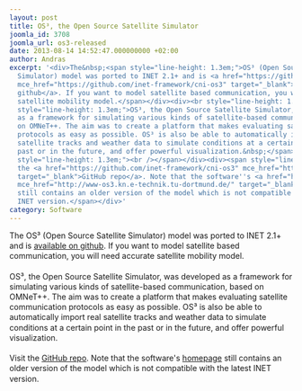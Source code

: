 ```yaml
---
layout: post
title: OS³, the Open Source Satellite Simulator
joomla_id: 3708
joomla_url: os3-released
date: 2013-08-14 14:52:47.000000000 +02:00
author: Andras
excerpt: '<div>The&nbsp;<span style="line-height: 1.3em;">OS³ (Open Source Satellite
  Simulator) model was ported to INET 2.1+ and is <a href="https://github.com/inet-framework/cni-os3"
  mce_href="https://github.com/inet-framework/cni-os3" target="_blank">available on
  github</a>. If you want to model satellite based communication, you will need accurate
  satellite mobility model.</span></div><div><br style="line-height: 1.3em;"><span
  style="line-height: 1.3em;">OS³, the Open Source Satellite Simulator, was developed
  as a framework for simulating various kinds of satellite-based communication, based
  on OMNeT++. The aim was to create a platform that makes evaluating satellite communication
  protocols as easy as possible. OS³ is also be able to automatically import real
  satellite tracks and weather data to simulate conditions at a certain point in the
  past or in the future, and offer powerful visualization.&nbsp;</span></div><div><span
  style="line-height: 1.3em;"><br /></span></div><div><span style="line-height: 1.3em;">Visit
  the <a href="https://github.com/inet-framework/cni-os3" mce_href="https://github.com/inet-framework/cni-os3"
  target="_blank">GitHub repo</a>. Note that the software''s <a href="http://www-os3.kn.e-technik.tu-dortmund.de/"
  mce_href="http://www-os3.kn.e-technik.tu-dortmund.de/" target="_blank">homepage</a>
  still contains an older version of the model which is not compatible with the latest
  INET version.</span></div>'
category: Software
---
```

<div>The&nbsp;<span style="line-height: 1.3em;">OS³ (Open Source Satellite Simulator) model was ported to INET 2.1+ and is <a href="https://github.com/inet-framework/cni-os3" mce_href="https://github.com/inet-framework/cni-os3" target="_blank">available on github</a>. If you want to model satellite based communication, you will need accurate satellite mobility model.</span></div><div><br style="line-height: 1.3em;"><span style="line-height: 1.3em;">OS³, the Open Source Satellite Simulator, was developed as a framework for simulating various kinds of satellite-based communication, based on OMNeT++. The aim was to create a platform that makes evaluating satellite communication protocols as easy as possible. OS³ is also be able to automatically import real satellite tracks and weather data to simulate conditions at a certain point in the past or in the future, and offer powerful visualization.&nbsp;</span></div><div><span style="line-height: 1.3em;"><br /></span></div><div><span style="line-height: 1.3em;">Visit the <a href="https://github.com/inet-framework/cni-os3" mce_href="https://github.com/inet-framework/cni-os3" target="_blank">GitHub repo</a>. Note that the software's <a href="http://www-os3.kn.e-technik.tu-dortmund.de/" mce_href="http://www-os3.kn.e-technik.tu-dortmund.de/" target="_blank">homepage</a> still contains an older version of the model which is not compatible with the latest INET version.</span></div>
